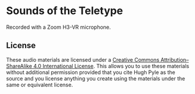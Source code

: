 # Sounds of the Teletype

Recorded with a Zoom H3-VR microphone.

## License

These audio materials are licensed under a [Creative Commons Attribution–ShareAlike 4.0 International License](http://creativecommons.org/licenses/by-sa/4.0/). This allows you to use these materials without additional permission provided that you cite Hugh Pyle as the source and you license anything you create using the materials under the same or equivalent license. 
